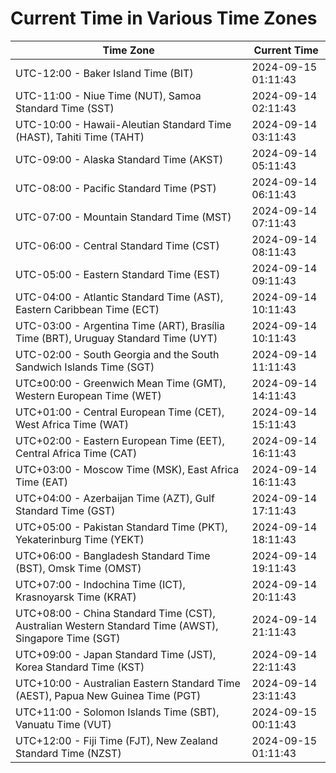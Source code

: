 # Current Time in Various Time Zones

| Time Zone | Current Time |
|-----------|--------------|
| UTC-12:00 - Baker Island Time (BIT) | 2024-09-15 01:11:43 |
| UTC-11:00 - Niue Time (NUT), Samoa Standard Time (SST) | 2024-09-14 02:11:43 |
| UTC-10:00 - Hawaii-Aleutian Standard Time (HAST), Tahiti Time (TAHT) | 2024-09-14 03:11:43 |
| UTC-09:00 - Alaska Standard Time (AKST) | 2024-09-14 05:11:43 |
| UTC-08:00 - Pacific Standard Time (PST) | 2024-09-14 06:11:43 |
| UTC-07:00 - Mountain Standard Time (MST) | 2024-09-14 07:11:43 |
| UTC-06:00 - Central Standard Time (CST) | 2024-09-14 08:11:43 |
| UTC-05:00 - Eastern Standard Time (EST) | 2024-09-14 09:11:43 |
| UTC-04:00 - Atlantic Standard Time (AST), Eastern Caribbean Time (ECT) | 2024-09-14 10:11:43 |
| UTC-03:00 - Argentina Time (ART), Brasília Time (BRT), Uruguay Standard Time (UYT) | 2024-09-14 10:11:43 |
| UTC-02:00 - South Georgia and the South Sandwich Islands Time (SGT) | 2024-09-14 11:11:43 |
| UTC±00:00 - Greenwich Mean Time (GMT), Western European Time (WET) | 2024-09-14 14:11:43 |
| UTC+01:00 - Central European Time (CET), West Africa Time (WAT) | 2024-09-14 15:11:43 |
| UTC+02:00 - Eastern European Time (EET), Central Africa Time (CAT) | 2024-09-14 16:11:43 |
| UTC+03:00 - Moscow Time (MSK), East Africa Time (EAT) | 2024-09-14 16:11:43 |
| UTC+04:00 - Azerbaijan Time (AZT), Gulf Standard Time (GST) | 2024-09-14 17:11:43 |
| UTC+05:00 - Pakistan Standard Time (PKT), Yekaterinburg Time (YEKT) | 2024-09-14 18:11:43 |
| UTC+06:00 - Bangladesh Standard Time (BST), Omsk Time (OMST) | 2024-09-14 19:11:43 |
| UTC+07:00 - Indochina Time (ICT), Krasnoyarsk Time (KRAT) | 2024-09-14 20:11:43 |
| UTC+08:00 - China Standard Time (CST), Australian Western Standard Time (AWST), Singapore Time (SGT) | 2024-09-14 21:11:43 |
| UTC+09:00 - Japan Standard Time (JST), Korea Standard Time (KST) | 2024-09-14 22:11:43 |
| UTC+10:00 - Australian Eastern Standard Time (AEST), Papua New Guinea Time (PGT) | 2024-09-14 23:11:43 |
| UTC+11:00 - Solomon Islands Time (SBT), Vanuatu Time (VUT) | 2024-09-15 00:11:43 |
| UTC+12:00 - Fiji Time (FJT), New Zealand Standard Time (NZST) | 2024-09-15 01:11:43 |
